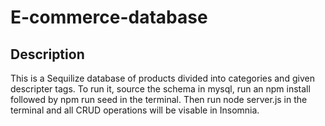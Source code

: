 # E-commerce-database

## Description
This is a Sequilize database of products divided into categories and given descripter tags. To run it, source the schema in mysql, run an npm install followed by npm run seed in the terminal. Then run node server.js in the terminal and all CRUD operations will be visable in Insomnia. 
